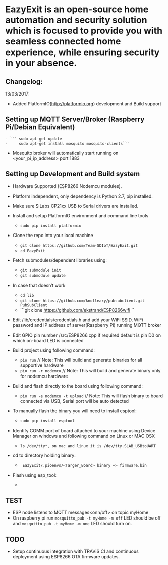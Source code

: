 # EazyExit is an open-source home automation and security solution which is focused to provide you with seamless connected home experience, while ensuring security in your absence.

## Changelog:

13/03/2017:
- Added PlatformIO(http://platformio.org) development and Build support

## Setting up MQTT Server/Broker (Raspberry Pi/Debian Equivalent)

	- ``` sudo apt-get update
	-     sudo apt-get install mosquito mosquito-clients```
- Mosquito broker will automatically start running on <your_pi_ip_address> port 1883

## Setting up Development and Build system

- Hardware Supported (ESP8266 Nodemcu modules).
- Platform independent, only dependency is Python 2.7, pip installed.
- Make sure SiLabs CP21xx USB to Serial drivers are installed.

- Install and setup PlatformIO environment and command line tools
	- ``` sudo pip install platformio ```

- Clone the repo into your local machine
	- ``` git clone https://github.com/Team-SDIoT/EazyExit.git ```
	- ``` cd EazyExit ```

- Fetch submodules/dependent libraries using:
	- ```git submodule init```
	- ```git submodule update```

- In case that doesn’t work
	- ``` cd lib ```
	- ```git clone https://github.com/knolleary/pubsubclient.git PubSubClient```
	- ```git clone https://github.com/ekstrand/ESP8266wifi ``

- Edit /lib/credentials/credentials.h and add your WiFi SSID, WiFi password and IP address of server(Raspberry Pi) running MQTT broker

- Edit GPIO pin number /src/ESP8266.cpp if required default is pin D0 on which on-board LED is connected

- Build project using following command:
	- ``` pio run ``` // Note: This will build and generate binaries for all supportive hardware
	- ``` pio run -r nodemcu ``` // Note: This will build and generate binary only for nodemcu hardware

- Build and flash directly to the board using following command:
	- ``` pio run -e nodemcu -t upload ``` // Note: This will flash binary to board connected via USB, Serial port will be auto detected

- To manually flash the binary you will need to install esptool:
	- ``` sudo pip install esptool ```

- Identify COMM port of board attached to your machine using Device Manager on windows and following command on Linux or MAC OSX
	- ```ls /dev/tty*, on mac and linux it is /dev/tty.SLAB_USBtoUART```

- cd to directory holding binary:
	- ``` EazyExit/.pioenvs/<Targer_Board> binary —> firmware.bin```

- Flash using esp_tool:
	- ``` esptool.py -p <COMM_PORT> —baud 460800 write_flash —flash_size detect 0 firmware.bin
## TEST

- ESP node listens to MQTT messages<onn/off> on topic myHome
- On raspberry pi run ``` mosquitto_pub -t myHome -m off ``` LED should be off and ``` mosquitto_pub -t myHome -m one ``` LED should turn on.

## TODO
- Setup continuous integration with TRAVIS CI and continuous deployment using ESP8266 OTA firmware updates.
